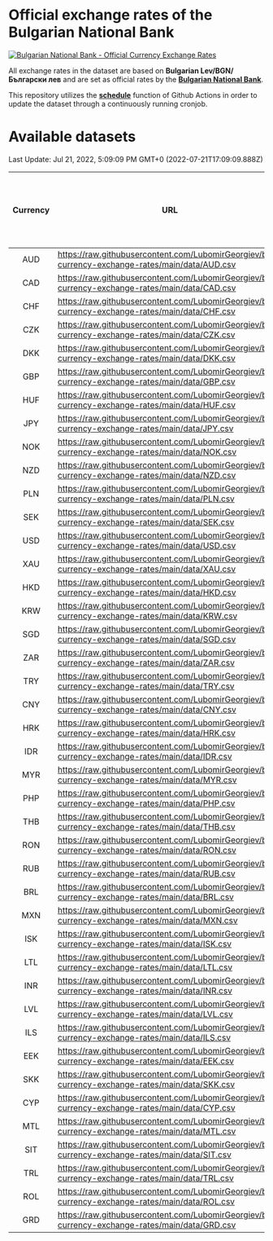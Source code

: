 # Official exchange rates of the Bulgarian National Bank

[![Bulgarian National Bank - Official Currency Exchange Rates](https://github.com/LubomirGeorgiev/bnb-currency-exchange-rates/actions/workflows/update-rates.yml/badge.svg?branch=main)](https://github.com/LubomirGeorgiev/bnb-currency-exchange-rates/actions/workflows/update-rates.yml)

All exchange rates in the dataset are based on **Bulgarian Lev/BGN/Български лев** and are set as official rates by the [**Bulgarian National Bank**](https://www.bnb.bg/Statistics/StExternalSector/StExchangeRates/StERForeignCurrencies/index.htm?toLang=_EN).

This repository utilizes the [**schedule**](https://docs.github.com/en/actions/reference/events-that-trigger-workflows) function of Github Actions in order to update the dataset through a continuously running cronjob.

# Available datasets

<!-- START LINKS (DO NOT EVER FU*ING DELETE THIS COMMENT FOR THE LOVE OF YOUR LIFE!!! IF YOU ARE CURIOS HOW IT WORKS, YOU CAN HAVE A LOOK AT ./src/updateReadme.ts) -->

Last Update: Jul 21, 2022, 5:09:09 PM GMT+0 (2022-07-21T17:09:09.888Z)

| Currency | URL                                                                                             | Number of records | Number of missing days that were filled in |
| :------: | ----------------------------------------------------------------------------------------------- | :---------------: | :----------------------------------------: |
|   AUD    | https://raw.githubusercontent.com/LubomirGeorgiev/bnb-currency-exchange-rates/main/data/AUD.csv |       8198        |                    2530                    |
|   CAD    | https://raw.githubusercontent.com/LubomirGeorgiev/bnb-currency-exchange-rates/main/data/CAD.csv |       8198        |                    2530                    |
|   CHF    | https://raw.githubusercontent.com/LubomirGeorgiev/bnb-currency-exchange-rates/main/data/CHF.csv |       8198        |                    2530                    |
|   CZK    | https://raw.githubusercontent.com/LubomirGeorgiev/bnb-currency-exchange-rates/main/data/CZK.csv |       8198        |                    2530                    |
|   DKK    | https://raw.githubusercontent.com/LubomirGeorgiev/bnb-currency-exchange-rates/main/data/DKK.csv |       8198        |                    2530                    |
|   GBP    | https://raw.githubusercontent.com/LubomirGeorgiev/bnb-currency-exchange-rates/main/data/GBP.csv |       8198        |                    2530                    |
|   HUF    | https://raw.githubusercontent.com/LubomirGeorgiev/bnb-currency-exchange-rates/main/data/HUF.csv |       8198        |                    2530                    |
|   JPY    | https://raw.githubusercontent.com/LubomirGeorgiev/bnb-currency-exchange-rates/main/data/JPY.csv |       8198        |                    2530                    |
|   NOK    | https://raw.githubusercontent.com/LubomirGeorgiev/bnb-currency-exchange-rates/main/data/NOK.csv |       8198        |                    2530                    |
|   NZD    | https://raw.githubusercontent.com/LubomirGeorgiev/bnb-currency-exchange-rates/main/data/NZD.csv |       8198        |                    2530                    |
|   PLN    | https://raw.githubusercontent.com/LubomirGeorgiev/bnb-currency-exchange-rates/main/data/PLN.csv |       8198        |                    2530                    |
|   SEK    | https://raw.githubusercontent.com/LubomirGeorgiev/bnb-currency-exchange-rates/main/data/SEK.csv |       8198        |                    2530                    |
|   USD    | https://raw.githubusercontent.com/LubomirGeorgiev/bnb-currency-exchange-rates/main/data/USD.csv |       8198        |                    2530                    |
|   XAU    | https://raw.githubusercontent.com/LubomirGeorgiev/bnb-currency-exchange-rates/main/data/XAU.csv |       8198        |                    2532                    |
|   HKD    | https://raw.githubusercontent.com/LubomirGeorgiev/bnb-currency-exchange-rates/main/data/HKD.csv |       7898        |                    2441                    |
|   KRW    | https://raw.githubusercontent.com/LubomirGeorgiev/bnb-currency-exchange-rates/main/data/KRW.csv |       7898        |                    2441                    |
|   SGD    | https://raw.githubusercontent.com/LubomirGeorgiev/bnb-currency-exchange-rates/main/data/SGD.csv |       7898        |                    2441                    |
|   ZAR    | https://raw.githubusercontent.com/LubomirGeorgiev/bnb-currency-exchange-rates/main/data/ZAR.csv |       7898        |                    2441                    |
|   TRY    | https://raw.githubusercontent.com/LubomirGeorgiev/bnb-currency-exchange-rates/main/data/TRY.csv |       6380        |                    1971                    |
|   CNY    | https://raw.githubusercontent.com/LubomirGeorgiev/bnb-currency-exchange-rates/main/data/CNY.csv |       6260        |                    1935                    |
|   HRK    | https://raw.githubusercontent.com/LubomirGeorgiev/bnb-currency-exchange-rates/main/data/HRK.csv |       6260        |                    1935                    |
|   IDR    | https://raw.githubusercontent.com/LubomirGeorgiev/bnb-currency-exchange-rates/main/data/IDR.csv |       6260        |                    1935                    |
|   MYR    | https://raw.githubusercontent.com/LubomirGeorgiev/bnb-currency-exchange-rates/main/data/MYR.csv |       6260        |                    1935                    |
|   PHP    | https://raw.githubusercontent.com/LubomirGeorgiev/bnb-currency-exchange-rates/main/data/PHP.csv |       6260        |                    1935                    |
|   THB    | https://raw.githubusercontent.com/LubomirGeorgiev/bnb-currency-exchange-rates/main/data/THB.csv |       6260        |                    1935                    |
|   RON    | https://raw.githubusercontent.com/LubomirGeorgiev/bnb-currency-exchange-rates/main/data/RON.csv |       6203        |                    1919                    |
|   RUB    | https://raw.githubusercontent.com/LubomirGeorgiev/bnb-currency-exchange-rates/main/data/RUB.csv |       6118        |                    1889                    |
|   BRL    | https://raw.githubusercontent.com/LubomirGeorgiev/bnb-currency-exchange-rates/main/data/BRL.csv |       5290        |                    1638                    |
|   MXN    | https://raw.githubusercontent.com/LubomirGeorgiev/bnb-currency-exchange-rates/main/data/MXN.csv |       5290        |                    1638                    |
|   ISK    | https://raw.githubusercontent.com/LubomirGeorgiev/bnb-currency-exchange-rates/main/data/ISK.csv |       5205        |                    1615                    |
|   LTL    | https://raw.githubusercontent.com/LubomirGeorgiev/bnb-currency-exchange-rates/main/data/LTL.csv |       5154        |                    1583                    |
|   INR    | https://raw.githubusercontent.com/LubomirGeorgiev/bnb-currency-exchange-rates/main/data/INR.csv |       4921        |                    1522                    |
|   LVL    | https://raw.githubusercontent.com/LubomirGeorgiev/bnb-currency-exchange-rates/main/data/LVL.csv |       4793        |                    1473                    |
|   ILS    | https://raw.githubusercontent.com/LubomirGeorgiev/bnb-currency-exchange-rates/main/data/ILS.csv |       4196        |                    1302                    |
|   EEK    | https://raw.githubusercontent.com/LubomirGeorgiev/bnb-currency-exchange-rates/main/data/EEK.csv |       3999        |                    1225                    |
|   SKK    | https://raw.githubusercontent.com/LubomirGeorgiev/bnb-currency-exchange-rates/main/data/SKK.csv |       2972        |                    914                     |
|   CYP    | https://raw.githubusercontent.com/LubomirGeorgiev/bnb-currency-exchange-rates/main/data/CYP.csv |       2904        |                    888                     |
|   MTL    | https://raw.githubusercontent.com/LubomirGeorgiev/bnb-currency-exchange-rates/main/data/MTL.csv |       2604        |                    799                     |
|   SIT    | https://raw.githubusercontent.com/LubomirGeorgiev/bnb-currency-exchange-rates/main/data/SIT.csv |       2542        |                    778                     |
|   TRL    | https://raw.githubusercontent.com/LubomirGeorgiev/bnb-currency-exchange-rates/main/data/TRL.csv |       1816        |                    557                     |
|   ROL    | https://raw.githubusercontent.com/LubomirGeorgiev/bnb-currency-exchange-rates/main/data/ROL.csv |       1695        |                    522                     |
|   GRD    | https://raw.githubusercontent.com/LubomirGeorgiev/bnb-currency-exchange-rates/main/data/GRD.csv |        357        |                    105                     |

<!-- END LINKS (DO NOT EVER FU*ING DELETE THIS COMMENT FOR THE LOVE OF YOUR LIFE!!! IF YOU ARE CURIOS HOW IT WORKS, YOU CAN HAVE A LOOK AT ./src/updateReadme.ts) -->
